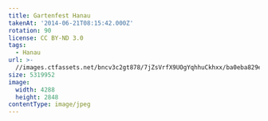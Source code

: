 ```yaml
---
title: Gartenfest Hanau
takenAt: '2014-06-21T08:15:42.000Z'
rotation: 90
license: CC BY-ND 3.0
tags:
  - Hanau
url: >-
  //images.ctfassets.net/bncv3c2gt878/7jZsVrfX9UOgYqhhuCkhxx/ba0eba829e365b550c43a1e4e7ae154c/gartenfest-hanau_14472955875_o
size: 5319952
image:
  width: 4288
  height: 2848
contentType: image/jpeg
---
```


